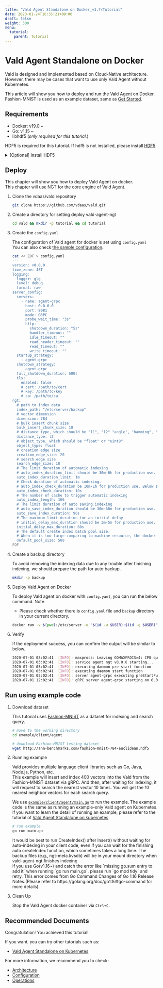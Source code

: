 ```yaml
---
title: "Vald Agent Standalone on Docker_v1.7/Tutorial"
date: 2023-01-24T16:35:21+09:00
draft: false
weight: 300
menu:
  tutorial:
    parent: Tutorial
---
```


# Vald Agent Standalone on Docker

Vald is designed and implemented based on Cloud-Native architecture.
However, there may be cases that want to use only Vald Agent without Kubernetes.

This article will show you how to deploy and run the Vald Agent on Docker.
Fashion-MNIST is used as an example dataset, same as [Get Started](/docs/v1.7/tutorial/get-started).

## Requirements

- Docker: v19.0 ~
- Go: v1.15 ~
- libhdf5 (_only required for this tutorial._)

HDF5 is required for this tutorial. If hdf5 is not installed, please install [HDF5](https://www.hdfgroup.org/).

<details><summary>[Optional] Install HDF5</summary><br>

```bash
# yum
yum install -y hdf5-devel

# apt
apt-get install libhdf5-serial-dev

# homebrew
brew install hdf5
```

</details>

## Deploy

This chapter will show you how to deploy Vald Agent on docker.<br>
This chapter will use NGT for the core engine of Vald Agent.

1. Clone the vdaas/vald repository

   ```bash
   git clone https://github.com/vdaas/vald.git
   ```

1. Create a directory for setting deploy vald-agent-ngt

   ```bash
   cd vald && mkdir -p tutorial && cd tutorial
   ```

1. Create the `config.yaml`

   The configuration of Vald agent for docker is set using `config.yaml`<br>
   You can also check [the sample configuration](https://github.com/vdaas/vald/blob/main/cmd/agent/core/ngt/sample.yaml).

   ```bash
   cat << EOF > config.yaml
   ---
   version: v0.0.0
   time_zone: JST
   logging:
     logger: glg
     level: debug
     format: raw
   server_config:
     servers:
       - name: agent-grpc
         host: 0.0.0.0
         port: 8081
         mode: GRPC
         probe_wait_time: "3s"
         http:
           shutdown_duration: "5s"
           handler_timeout: ""
           idle_timeout: ""
           read_header_timeout: ""
           read_timeout: ""
           write_timeout: ""
     startup_strategy:
       - agent-grpc
     shutdown_strategy:
       - agent-grpc
     full_shutdown_duration: 600s
     tls:
       enabled: false
       # cert: /path/to/cert
       # key: /path/to/key
       # ca: /path/to/ca
   ngt:
     # path to index data
     index_path: "/etc/server/backup"
     # vector dimension
     dimension: 784
     # bulk insert chunk size
     bulk_insert_chunk_size: 10
     # distance_type, which should be "l1", "l2" "angle", "hamming", "cosine", "normalizedangle", "normalizedcosine" or "jaccard"
     distance_type: l2
     # object_type, which should be "float" or "uint8"
     object_type: float
     # creation edge size
     creation_edge_size: 20
     # search edge size
     search_edge_size: 10
     # The limit duration of automatic indexing
     # auto_index_duration_limit should be 30m-6h for production use. Below setting is a just example
     auto_index_duration_limit: 1m
     # Check duration of automatic indexing.
     # auto_index_check_duration be 10m-1h for production use. Below setting is a just example
     auto_index_check_duration: 10s
     # The number of cache to trigger automatic indexing
     auto_index_length: 100
     # The limit duration of auto saving indexing
     # auto_save_index_duration should be 30m-60m for production use. The below setting is a just example.
     auto_save_index_duration: 90s
     # The maximum limit duration for an initial delay
     # initial_delay_max_duration should be 3m-5m for production use. The below setting is a just example.
     initial_delay_max_duration: 60s
     # The default create index batch pool size.
     # When it is too large comparing to machine resource, the docker container will be crash.
     default_pool_size: 500
   EOF
   ```

1. Create a backup directory

   To avoid removing the indexing data due to any trouble after finishing indexing, we should prepare the path for auto backup.

   ```bash
   mkdir -p backup
   ```

1. Deploy Vald Agent on Docker

   To deploy Vald agent on docker with `config.yaml`, you can run the below command.
   Note:

   - Please check whether there is `config.yaml` file and `backup` directory in your current directory.

   ```bash
   docker run -v $(pwd):/etc/server -u "$(id -u $USER):$(id -g $USER)" -v /etc/passwd:/etc/passwd:ro -v /etc/group:/etc/group:ro -p 8081:8081 --rm -it vdaas/vald-agent-ngt
   ```

1. Verify

   If the deployment success, you can confirm the output will be similar to below.

   ```bash
   2020-07-01 03:02:41	[INFO]:	maxprocs: Leaving GOMAXPROCS=4: CPU quota undefined
   2020-07-01 03:02:41	[INFO]:	service agent ngt v0.0.0 starting...
   2020-07-01 03:02:41	[INFO]:	executing daemon pre-start function
   2020-07-01 03:02:41	[INFO]:	executing daemon start function
   2020-07-01 03:02:41	[INFO]:	server agent-grpc executing preStartFunc
   2020-07-01 12:02:41	[INFO]:	gRPC server agent-grpc starting on 0.0.0.0:8081
   ```

## Run using example code

1. Download dataset

   This tutorial uses [Fashion-MNIST](https://github.com/zalandoresearch/fashion-mnist) as a dataset for indexing and search query.

   ```bash
   # move to the working directory
   cd example/client/agent
   ```

   ```bash
   # download Fashion-MNIST testing dataset
   wget http://ann-benchmarks.com/fashion-mnist-784-euclidean.hdf5
   ```

1. Running example

   Vald provides multiple language client libraries such as Go, Java, Node.js, Python, etc.<br>
   This example will insert and index 400 vectors into the Vald from the Fashion-MNIST dataset via gRPC.
   And then, after waiting for indexing, it will request to search the nearest vector 10 times.
   You will get the 10 nearest neighbor vectors for each search query.<br>

   We use [`example/client/agent/main.go`](https://github.com/vdaas/vald/blob/main/example/client/agent/main.go) to run the example.
   The example code is the same as running an example-only Vald agent on Kubernetes.
   If you want to learn the detail of running an example, please refer to the tutorial of [Vald Agent Standalone on kubernetes](/docs/v1.7/tutorial/get-started/#run-using-example-code).

   ```bash
   # run example
   go run main.go
   ```

   <div class="caution">
   It would be best to run CreateIndex() after Insert() without waiting for auto-indexing in your client code, even if you can wait for the finishing auto createIndex function, which sometimes takes a long time.
   The backup files (e.g., ngt-meta.kvsdb) will be in your mount directory when vald-agent-ngt finishes indexing.
   </div>

   <div class="warning">
   If you use Go(v1.16~) and catch the error like `missing go.sum entry to add it` when running `go run main.go`, please run `go mod tidy` and retry.
   This error comes from Go Command Changes of Go 1.16 Release Notes.(Please refer to https://golang.org/doc/go1.16#go-command for more details).
   </div>

1. Clean Up

   Stop the Vald Agent docker container via `Ctrl+C`.

## Recommended Documents

Congratulation! You achieved this tutorial!

If you want, you can try other tutorials such as:

- [Vald Agent Standalone on Kubernetes](/docs/v1.7/tutorial/vald-agent-standalone-on-k8s)

For more information, we recommend you to check:

- [Architecture](/docs/v1.7/overview/architecture)
- [Configuration](/docs/v1.7/user-guides/configuration)
- [Operations](/docs/v1.7/user-guides/operations)
